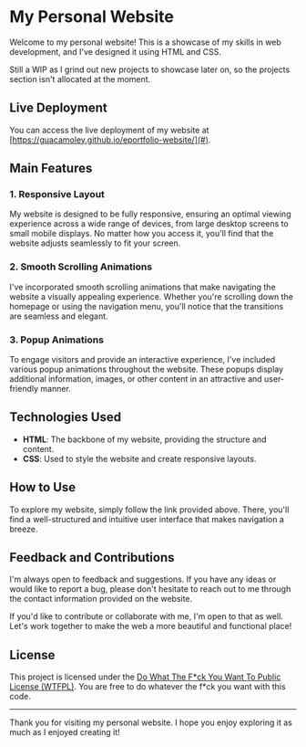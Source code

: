 # My Personal Website

Welcome to my personal website! This is a showcase of my skills in web development, and I've designed it using HTML and CSS.

Still a WIP as I grind out new projects to showcase later on, so the projects section isn't allocated at the moment.

## Live Deployment

You can access the live deployment of my website at [https://guacamoley.github.io/eportfolio-website/](#).

## Main Features

### 1. Responsive Layout

My website is designed to be fully responsive, ensuring an optimal viewing experience across a wide range of devices, from large desktop screens to small mobile displays. No matter how you access it, you'll find that the website adjusts seamlessly to fit your screen.

### 2. Smooth Scrolling Animations

I've incorporated smooth scrolling animations that make navigating the website a visually appealing experience. Whether you're scrolling down the homepage or using the navigation menu, you'll notice that the transitions are seamless and elegant.

### 3. Popup Animations

To engage visitors and provide an interactive experience, I've included various popup animations throughout the website. These popups display additional information, images, or other content in an attractive and user-friendly manner.

## Technologies Used

- **HTML**: The backbone of my website, providing the structure and content.
- **CSS**: Used to style the website and create responsive layouts.

## How to Use

To explore my website, simply follow the link provided above. There, you'll find a well-structured and intuitive user interface that makes navigation a breeze.

## Feedback and Contributions

I'm always open to feedback and suggestions. If you have any ideas or would like to report a bug, please don't hesitate to reach out to me through the contact information provided on the website.

If you'd like to contribute or collaborate with me, I'm open to that as well. Let's work together to make the web a more beautiful and functional place!

## License

This project is licensed under the [Do What The F\*ck You Want To Public License (WTFPL)](LICENSE). You are free to do whatever the f\*ck you want with this code.

---

Thank you for visiting my personal website. I hope you enjoy exploring it as much as I enjoyed creating it!
